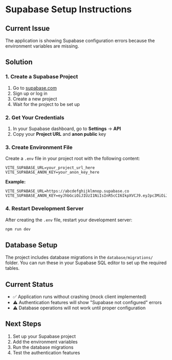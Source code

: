 # Supabase Setup Instructions

## Current Issue
The application is showing Supabase configuration errors because the environment variables are missing.

## Solution

### 1. Create a Supabase Project
1. Go to [supabase.com](https://supabase.com)
2. Sign up or log in
3. Create a new project
4. Wait for the project to be set up

### 2. Get Your Credentials
1. In your Supabase dashboard, go to **Settings** → **API**
2. Copy your **Project URL** and **anon public** key

### 3. Create Environment File
Create a `.env` file in your project root with the following content:

```env
VITE_SUPABASE_URL=your_project_url_here
VITE_SUPABASE_ANON_KEY=your_anon_key_here
```

**Example:**
```env
VITE_SUPABASE_URL=https://abcdefghijklmnop.supabase.co
VITE_SUPABASE_ANON_KEY=eyJhbGciOiJIUzI1NiIsInR5cCI6IkpXVCJ9.eyJpc3MiOiJzdXBhYmFzZSIsInJlZiI6ImFiY2RlZmdoaWprbG1ub3AiLCJyb2xlIjoiYW5vbiIsImlhdCI6MTY0NjQ2NDQwMCwiZXhwIjoxOTYyMDQwNDAwfQ.example_signature_here
```

### 4. Restart Development Server
After creating the `.env` file, restart your development server:

```bash
npm run dev
```

## Database Setup
The project includes database migrations in the `database/migrations/` folder. You can run these in your Supabase SQL editor to set up the required tables.

## Current Status
- ✅ Application runs without crashing (mock client implemented)
- ⚠️ Authentication features will show "Supabase not configured" errors
- ⚠️ Database operations will not work until proper configuration

## Next Steps
1. Set up your Supabase project
2. Add the environment variables
3. Run the database migrations
4. Test the authentication features


